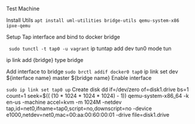 Test Machine

Install Utils
```apt install uml-utilities bridge-utils qemu-system-x86 ipxe-qemu```

Setup Tap interface and bind to docker bridge

``` sudo tunctl -t tap0 -u vagrant```
ip tuntap add dev tun0 mode tun

ip link add {bridge} type bridge

Add interface to bridge
```sudo brctl addif docker0 tap0```
ip link set dev ${interface name} master ${bridge name}
Enable interface

```sudo ip link set tap0 up```
Create disk
dd if=/dev/zero of=disk1.drive bs=1 count=1 seek=$(( (10 * 1024 * 1024 * 1024) - 1))
qemu-system-x86_64 -k en-us -machine accel=kvm   -m 1024M -netdev tap,id=net0,ifname=tap0,script=no,downscript=no -device e1000,netdev=net0,mac=00:aa:00:60:00:01  -drive file=disk1.drive
